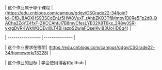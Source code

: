 | 这个作业属于哪个课程 |(https://edu.cnblogs.com/campus/gdgy/CSGrade22-34/join?id=CfDJ8AOXHS93SCdEnLt5HW8VuxT_rAhbZKO3TfjMmbv1B0Re5Fp2d0_QACha2ZoYZ4fxF-ZKCCAhfJl7B8mvCfesLYE02X8T6kx_2R8w0SR-ykrgDVRKWkWQOEyI0LT4BHazpS2wjaFQselKyI83UoHD6q4) |

| ----------------- |--------------- |

| 这个作业要求在哪里| (https://edu.cnblogs.com/campus/gdgy/CSGrade22-34/homework/13228) |

| 这个作业的目标 | 学会使用博客和github |

 
